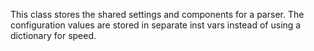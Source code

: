 This class stores the shared settings and components for a parser. The configuration values are stored in separate inst vars instead of using a dictionary for speed.